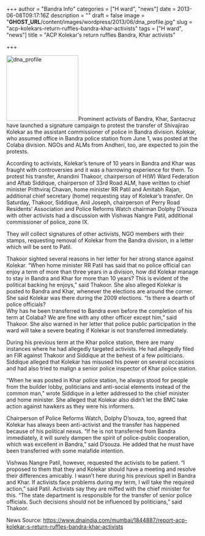 +++
author = "Bandra Info"
categories = ["H ward", "news"]
date = 2013-06-08T09:17:16Z
description = ""
draft = false
image = "__GHOST_URL__/content/images/wordpress/2013/06/dna_profile.jpg"
slug = "acp-kolekars-return-ruffles-bandra-khar-activists"
tags = ["H ward", "news"]
title = "ACP Kolekar's return ruffles Bandra, Khar activists"

+++


<p><a href="https://i2.wp.com/bandra.info/wp-content/uploads/2013/06/dna_profile.jpg?ssl=1"><img loading="lazy" class="alignright size-full wp-image-2966" alt="dna_profile" src="https://i2.wp.com/bandra.info/wp-content/uploads/2013/06/dna_profile.jpg?resize=188%2C171&#038;ssl=1" width="188" height="171" data-recalc-dims="1" /></a>Prominent activists of Bandra, Khar, Santacruz have launched a signature campaign to protest the transfer of Shivajirao Kolekar as the assistant commissioner of police in Bandra division. Kolekar, who assumed office in Bandra police station from June 1, was posted at the Colaba division. NGOs and ALMs from Andheri, too, are expected to join the protests.</p>
<p>According to activists, Kolekar’s tenure of 10 years in Bandra and Khar was fraught with controversies and it was a harrowing experience for them. To protest his transfer, Anandini Thakoor, chairperson of H(W) Ward Federation and Aftab Siddique, chairperson of 33rd Road ALM, have written to chief minister Prithviraj Chavan, home minister RR Patil and Amitabh Rajan, additional chief secretary (home) requesting stay of Kolekar’s transfer. On Saturday, Thakoor, Siddique, Anil Joseph, chairperson of Perry Road Residents’ Association and Police Reforms Watch chairman Dolphy D’souza with other activists had a discussion with Vishwas Nangre Patil, additional commissioner of police, zone IX.</p>
<p>They will collect signatures of other activists, NGO members with their stamps, requesting removal of Kolekar from the Bandra division, in a letter which will be sent to Patil.</p>
<p>Thakoor sighted several reasons in her letter for her strong stance against Kolekar. “When home minister RR Patil has said that no police official can enjoy a term of more than three years in a division, how did Kolekar manage to stay in Bandra and Khar for more than 10 years? This is evident of the political backing he enjoys,” said Thakoor. She also alleged Kolekar is posted to Bandra and Khar, whenever the elections are around the corner. She said Kolekar was there during the 2009 elections. “Is there a dearth of police officials?<br />
Why has he been transferred to Bandra even before the completion of his term at Colaba? We are fine with any other officer except him,” said Thakoor. She also warned in her letter that police public participation in the ward will take a severe beating if Kolekar is not transferred immediately.</p>
<p>During his previous term at the Khar police station, there are many instances where he had allegedly targeted activists. He had allegedly filed an FIR against Thakoor and Siddique at the behest of a few politicians. Siddique alleged that Kolekar has misused his power on several occasions and had also tried to malign a senior police inspector of Khar police station.</p>
<p>“When he was posted in Khar police station, he always stood for people from the builder lobby, politicians and anti-social elements instead of the common man,” wrote Siddique in a letter addressed to the chief minister and home minister. She alleged that Kolekar also didn’t let the BMC take action against hawkers as they were his informers.</p>
<p>Chairperson of Police Reforms Watch, Dolphy D’souza, too, agreed that Kolekar has always been anti-activist and the transfer has happened because of his political nexus. “If he is not transferred from Bandra immediately, it will surely dampen the spirit of police-public cooperation, which was excellent in Bandra,” said D’souza. He added that he must have been transferred with some malafide intention.</p>
<p>Vishwas Nangre Patil, however, requested the activists to be patient. “I proposed to them that they and Kolekar should have a meeting and resolve their differences amicably. I wasn’t here during his previous spell in Bandra and Khar. If activists face problems during my term, I will take the required action,” said Patil. Activists say they are miffed with the chief minister for this. “The state department is responsible for the transfer of senior police officials. Such decisions should not be influenced by politicians,” said Thakoor.</p>
<p>News Source: <a href="https://www.dnaindia.com/mumbai/1844887/report-acp-kolekar-s-return-ruffles-bandra-khar-activists">https://www.dnaindia.com/mumbai/1844887/report-acp-kolekar-s-return-ruffles-bandra-khar-activists</a></p>



